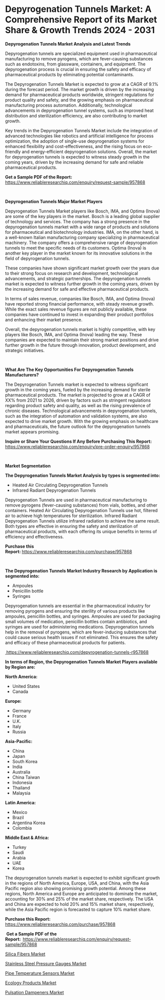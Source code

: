 <p><h1>Depyrogenation Tunnels Market: A Comprehensive Report of its Market Share & Growth Trends 2024 - 2031</h1></p><p><strong>Depyrogenation Tunnels Market Analysis and Latest Trends</strong></p>
<p><p>Depyrogenation tunnels are specialized equipment used in pharmaceutical manufacturing to remove pyrogens, which are fever-causing substances such as endotoxins, from glassware, containers, and equipment. The depyrogenation process is crucial in ensuring the safety and efficacy of pharmaceutical products by eliminating potential contaminants.</p><p>The Depyrogenation Tunnels Market is expected to grow at a CAGR of 9.1% during the forecast period. The market growth is driven by the increasing demand for pharmaceutical products worldwide, stringent regulations for product quality and safety, and the growing emphasis on pharmaceutical manufacturing process automation. Additionally, technological advancements in depyrogenation tunnel systems, such as improved heat distribution and sterilization efficiency, are also contributing to market growth.</p><p>Key trends in the Depyrogenation Tunnels Market include the integration of advanced technologies like robotics and artificial intelligence for process optimization, the adoption of single-use depyrogenation systems for enhanced flexibility and cost-effectiveness, and the rising focus on eco-friendly and energy-efficient depyrogenation solutions. Overall, the market for depyrogenation tunnels is expected to witness steady growth in the coming years, driven by the increasing demand for safe and reliable pharmaceutical products.</p></p>
<p><strong>Get a Sample PDF of the Report:&nbsp;</strong> <a href="https://www.reliableresearchiq.com/enquiry/request-sample/957868">https://www.reliableresearchiq.com/enquiry/request-sample/957868</a></p>
<p>&nbsp;</p>
<p><strong>Depyrogenation Tunnels Major Market Players</strong></p>
<p><p>Depyrogenation Tunnels Market players like Bosch, IMA, and Optima (Inova) are some of the key players in the market. Bosch is a leading global supplier of technology and services. The company has a strong presence in the depyrogenation tunnels market with a wide range of products and solutions for pharmaceutical and biotechnology industries. IMA, on the other hand, is a well-known Italian manufacturing company specializing in pharmaceutical machinery. The company offers a comprehensive range of depyrogenation tunnels to meet the specific needs of its customers. Optima (Inova) is another key player in the market known for its innovative solutions in the field of depyrogenation tunnels.</p><p>These companies have shown significant market growth over the years due to their strong focus on research and development, technological advancements, and strategic partnerships. The depyrogenation tunnels market is expected to witness further growth in the coming years, driven by the increasing demand for safe and effective pharmaceutical products.</p><p>In terms of sales revenue, companies like Bosch, IMA, and Optima (Inova) have reported strong financial performance, with steady revenue growth. While the exact sales revenue figures are not publicly available, these companies have continued to invest in expanding their product portfolios and enhancing their market presence.</p><p>Overall, the depyrogenation tunnels market is highly competitive, with key players like Bosch, IMA, and Optima (Inova) leading the way. These companies are expected to maintain their strong market positions and drive further growth in the future through innovation, product development, and strategic initiatives.</p></p>
<p>&nbsp;</p>
<p><strong>What Are The Key Opportunities For Depyrogenation Tunnels Manufacturers?</strong></p>
<p><p>The Depyrogenation Tunnels market is expected to witness significant growth in the coming years, fueled by the increasing demand for sterile pharmaceutical products. The market is projected to grow at a CAGR of XX% from 2021 to 2026, driven by factors such as stringent regulations regarding product safety and quality, as well as the rising prevalence of chronic diseases. Technological advancements in depyrogenation tunnels, such as the integration of automation and validation systems, are also expected to drive market growth. With the growing emphasis on healthcare and pharmaceuticals, the future outlook for the depyrogenation tunnels market appears promising.</p></p>
<p><strong>Inquire or Share Your Questions If Any Before Purchasing This Report:</strong> <a href="https://www.reliableresearchiq.com/enquiry/pre-order-enquiry/957868">https://www.reliableresearchiq.com/enquiry/pre-order-enquiry/957868</a></p>
<p>&nbsp;</p>
<p><strong>Market Segmentation</strong></p>
<p><strong>The Depyrogenation Tunnels Market Analysis by types is segmented into:</strong></p>
<p><ul><li>Heated Air Circulating Depyrogenation Tunnels</li><li>Infrared Radiant Depyrogenation Tunnels</li></ul></p>
<p><p>Depyrogenation Tunnels are used in pharmaceutical manufacturing to remove pyrogens (fever-causing substances) from vials, bottles, and other containers. Heated Air Circulating Depyrogenation Tunnels use hot, filtered air to achieve high temperatures for sterilization. Infrared Radiant Depyrogenation Tunnels utilize infrared radiation to achieve the same result. Both types are effective in ensuring the safety and sterilization of pharmaceutical products, with each offering its unique benefits in terms of efficiency and effectiveness.</p></p>
<p><strong>Purchase this Report:&nbsp;</strong><a href="https://www.reliableresearchiq.com/purchase/957868">https://www.reliableresearchiq.com/purchase/957868</a></p>
<p>&nbsp;</p>
<p><strong>The Depyrogenation Tunnels Market Industry Research by Application is segmented into:</strong></p>
<p><ul><li>Ampoules</li><li>Penicillin bottle</li><li>Syringes</li></ul></p>
<p><p>Depyrogenation tunnels are essential in the pharmaceutical industry for removing pyrogens and ensuring the sterility of various products like ampoules, penicillin bottles, and syringes. Ampoules are used for packaging small volumes of medication, penicillin bottles contain antibiotics, and syringes are used for administering medications. Depyrogenation tunnels help in the removal of pyrogens, which are fever-inducing substances that could cause serious health issues if not eliminated. This ensures the safety and efficacy of these pharmaceutical products for patients.</p></p>
<p><a href="https://www.reliableresearchiq.com/depyrogenation-tunnels-r957868">&nbsp;https://www.reliableresearchiq.com/depyrogenation-tunnels-r957868</a></p>
<p><strong>In terms of Region, the Depyrogenation Tunnels Market Players available by Region are:</strong></p>
<p>
    <p> <strong> North America: </strong>
        <ul>
            <li>United States</li>
            <li>Canada</li>
        </ul>
        </p> 
    <p> <strong> Europe: </strong>
        <ul>
            <li>Germany</li>
            <li>France</li>
            <li>U.K.</li>
            <li>Italy</li>
            <li>Russia</li>
        </ul>
        </p> 
    <p> <strong> Asia-Pacific: </strong>
        <ul>
            <li>China</li>
            <li>Japan</li>
            <li>South Korea</li>
            <li>India</li>
            <li>Australia</li>
            <li>China Taiwan</li>
            <li>Indonesia</li>
            <li>Thailand</li>
            <li>Malaysia</li>
        </ul>
        </p> 
    <p> <strong> Latin America: </strong>
        <ul>
            <li>Mexico</li>
            <li>Brazil</li>
            <li>Argentina Korea</li>
            <li>Colombia</li>
        </ul>
        </p> 
    <p> <strong> Middle East & Africa: </strong>
        <ul>
            <li>Turkey</li>
            <li>Saudi</li>
            <li>Arabia</li>
            <li>UAE</li>
            <li>Korea</li>
        </ul>
    </p>
    </p>
<p><p>The depyrogenation tunnels market is expected to exhibit significant growth in the regions of North America, Europe, USA, and China, with the Asia Pacific region also showing promising growth potential. Among these regions, North America and Europe are anticipated to dominate the market, accounting for 30% and 25% of the market share, respectively. The USA and China are expected to hold 20% and 15% market share, respectively, while the Asia Pacific region is forecasted to capture 10% market share.</p></p>
<p><strong>Purchase this Report: </strong><a href="https://www.reliableresearchiq.com/purchase/957868">https://www.reliableresearchiq.com/purchase/957868</a></p>
<p>&nbsp;<strong>Get a Sample PDF of the Report:&nbsp;&nbsp;</strong><a href="https://www.reliableresearchiq.com/enquiry/request-sample/957868">https://www.reliableresearchiq.com/enquiry/request-sample/957868</a></p>
<p><strong></strong></p>
<p><p><a href="https://medium.com/@brisistensen57567/silica-fibers-market-a-global-and-regional-analysis-focus-on-region-country-level-analysis-and-7ff331109f8a">Silica Fibers Market</a></p><p><a href="https://medium.com/@audieyost2008/insights-into-the-stainless-steel-pressure-gauges-market-size-which-is-expanding-with-a-9-2-b081016dd6a3">Stainless Steel Pressure Gauges Market</a></p><p><a href="https://medium.com/@addiehirthe44/pipe-temperature-sensors-market-industry-landscape-growth-trajectories-and-global-markets-fdd2e8d98809">Pipe Temperature Sensors Market</a></p><p><a href="https://medium.com/@ralphyoung1949/strategic-insights-into-global-ecology-products-market-trends-2024-2031-covered-in-196-pages-edb72479d9c3">Ecology Products Market</a></p><p><a href="https://medium.com/@djjdj3773/pulsation-dampeners-market-revolution-2024-2031-market-trends-shaping-the-next-decade-c60b01b379e8">Pulsation Dampeners Market</a></p></p>
